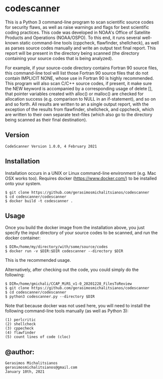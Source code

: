 # codescanner

This is a Python 3 command-line program to scan scientific source codes for security flaws,
as well as raise warnings and flags for best scientific coding practices. This code was developed
in NOAA's Office of Satellite Products and Operations (NOAA/OSPO). To this end, it runs several
well-known static command-line tools (cppcheck, flawfinder, shellcheck), as well as parses source
codes manually and write an output text final report. This report will be present in the directory
being scanned (the directory containing your source codes that is being analyzed).

For example, if your source-code directory contains Fortran 90 source files, this command-line tool
will list those Fortran 90 source files that do not contain IMPLICIT NONE, whose use in Fortran 90
is highly recommended. This program will also scan C/C++ source codes, if present, it make sure
the NEW keyword is accompanied by a corresponding usage of delete [], that pointer variables 
created with alloc() or malloc() are checked for allocation success (e.g. comparison to NULL
in an if-statement), and so on and so forth. All results are written to an a single output
report, with the exception of the results from flawfinder, shellcheck, and cppcheck, which
are written to their own separate text-files (which also go to the directory being scanned as their
final destination).
     
## Version

    CodeScanner Version 1.0.0, 4 February 2021

## Installation

Installation occurs in a UNIX or Linux command-line environment (e.g. Mac OSX works too).
Requires docker (https://www.docker.com/) to be installed onto your system.
 
    $ git clone https://github.com/gerasimosmichalitsianos/codescanner
    $ cd codescanner/codescanner
    $ docker build -t codescanner .
       
## Usage

Once you build the docker image from the installation above, you just specify the
input directory of your source codes to be scanned, and run the docker container:
       
    $ DIR=/home/my/directory/with/some/source/codes
    $ docker run -v $DIR:$DIR codescanner --directory $DIR
       
This is the recommended usage.
       
Alternatively, after checking out the code, you could simply do the following:
 
    $ DIR=/home/gmichali/CCAP_MiRS_v1-0_20201228_FilesToReview
    $ git clone https://github.com/gerasimosmichalitsianos/codescanner
    $ cd codescanner/codescanner
    $ python3 codescanner.py --directory $DIR
       
  Note that because docker was not used here, you will need to install the following 
  command-line tools manually (as well as Python 3):
       
    (1) perlcritic
    (2) shellcheck
    (3) cppecheck
    (4) flawfinder
    (5) count lines of code (cloc)

## @author: 
    Gerasimos Michalitsianos
    gerasimosmichalitsianos@gmail.com
    January 10th, 2021
